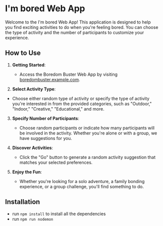 # I'm bored Web App

Welcome to the I'm bored Web App! This application is designed to help you find exciting activities to do when you're feeling bored. You can choose the type of activity and the number of participants to customize your experience.

## How to Use

1. **Getting Started**:

   - Access the Boredom Buster Web App by visiting [boredombuster.example.com](https://boredombuster.example.com).

2. **Select Activity Type**:

- Choose either random type of activity or specify the type of activity you're interested in from the provided categories, such as "Outdoor," "Indoor," "Creative," "Educational," and more.

3. **Specify Number of Participants**:

   - Choose random participants or indicate how many participants will be involved in the activity. Whether you're alone or with a group, we have suggestions for you.

4. **Discover Activities**:

   - Click the "Go" button to generate a random activity suggestion that matches your selected preferences.

5. **Enjoy the Fun**:
   - Whether you're looking for a solo adventure, a family bonding experience, or a group challenge, you'll find something to do.

## Installation

- run `npm install` to install all the dependencies
- run `npm run nodemon`
